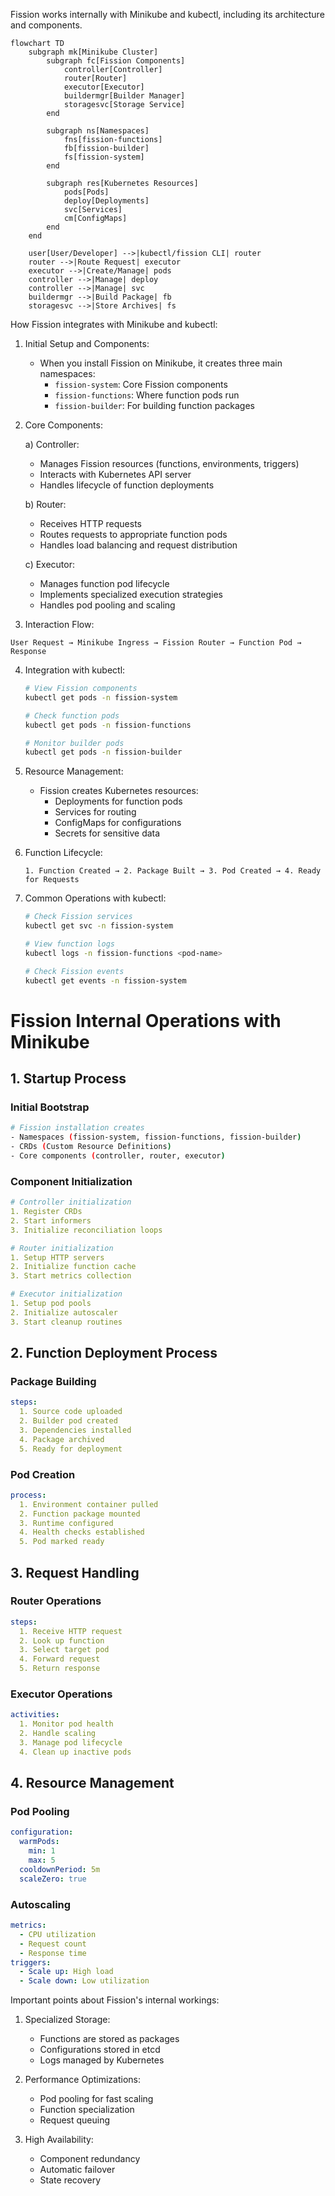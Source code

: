 Fission works internally with Minikube and kubectl, including its architecture and components.



```mermaid
flowchart TD
    subgraph mk[Minikube Cluster]
        subgraph fc[Fission Components]
            controller[Controller]
            router[Router]
            executor[Executor]
            buildermgr[Builder Manager]
            storagesvc[Storage Service]
        end

        subgraph ns[Namespaces]
            fns[fission-functions]
            fb[fission-builder]
            fs[fission-system]
        end

        subgraph res[Kubernetes Resources]
            pods[Pods]
            deploy[Deployments]
            svc[Services]
            cm[ConfigMaps]
        end
    end

    user[User/Developer] -->|kubectl/fission CLI| router
    router -->|Route Request| executor
    executor -->|Create/Manage| pods
    controller -->|Manage| deploy
    controller -->|Manage| svc
    buildermgr -->|Build Package| fb
    storagesvc -->|Store Archives| fs

```

How Fission integrates with Minikube and kubectl:

1. Initial Setup and Components:
   - When you install Fission on Minikube, it creates three main namespaces:
     - `fission-system`: Core Fission components
     - `fission-functions`: Where function pods run
     - `fission-builder`: For building function packages

2. Core Components:

   a) Controller:
   - Manages Fission resources (functions, environments, triggers)
   - Interacts with Kubernetes API server
   - Handles lifecycle of function deployments
   
   b) Router:
   - Receives HTTP requests
   - Routes requests to appropriate function pods
   - Handles load balancing and request distribution

   c) Executor:
   - Manages function pod lifecycle
   - Implements specialized execution strategies
   - Handles pod pooling and scaling

3. Interaction Flow:

```plaintext
User Request → Minikube Ingress → Fission Router → Function Pod → Response
```

4. Integration with kubectl:
   ```bash
   # View Fission components
   kubectl get pods -n fission-system
   
   # Check function pods
   kubectl get pods -n fission-functions
   
   # Monitor builder pods
   kubectl get pods -n fission-builder
   ```

5. Resource Management:
   - Fission creates Kubernetes resources:
     - Deployments for function pods
     - Services for routing
     - ConfigMaps for configurations
     - Secrets for sensitive data

6. Function Lifecycle:
   ```plaintext
   1. Function Created → 2. Package Built → 3. Pod Created → 4. Ready for Requests
   ```

7. Common Operations with kubectl:
   ```bash
   # Check Fission services
   kubectl get svc -n fission-system
   
   # View function logs
   kubectl logs -n fission-functions <pod-name>
   
   # Check Fission events
   kubectl get events -n fission-system
   ```



# Fission Internal Operations with Minikube

## 1. Startup Process

### Initial Bootstrap
```bash
# Fission installation creates
- Namespaces (fission-system, fission-functions, fission-builder)
- CRDs (Custom Resource Definitions)
- Core components (controller, router, executor)
```

### Component Initialization
```yaml
# Controller initialization
1. Register CRDs
2. Start informers
3. Initialize reconciliation loops

# Router initialization
1. Setup HTTP servers
2. Initialize function cache
3. Start metrics collection

# Executor initialization
1. Setup pod pools
2. Initialize autoscaler
3. Start cleanup routines
```

## 2. Function Deployment Process

### Package Building
```yaml
steps:
  1. Source code uploaded
  2. Builder pod created
  3. Dependencies installed
  4. Package archived
  5. Ready for deployment
```

### Pod Creation
```yaml
process:
  1. Environment container pulled
  2. Function package mounted
  3. Runtime configured
  4. Health checks established
  5. Pod marked ready
```

## 3. Request Handling

### Router Operations
```yaml
steps:
  1. Receive HTTP request
  2. Look up function
  3. Select target pod
  4. Forward request
  5. Return response
```

### Executor Operations
```yaml
activities:
  1. Monitor pod health
  2. Handle scaling
  3. Manage pod lifecycle
  4. Clean up inactive pods
```

## 4. Resource Management

### Pod Pooling
```yaml
configuration:
  warmPods: 
    min: 1
    max: 5
  cooldownPeriod: 5m
  scaleZero: true
```

### Autoscaling
```yaml
metrics:
  - CPU utilization
  - Request count
  - Response time
triggers:
  - Scale up: High load
  - Scale down: Low utilization
```


Important points about Fission's internal workings:

1. Specialized Storage:
   - Functions are stored as packages
   - Configurations stored in etcd
   - Logs managed by Kubernetes

2. Performance Optimizations:
   - Pod pooling for fast scaling
   - Function specialization
   - Request queuing

3. High Availability:
   - Component redundancy
   - Automatic failover
   - State recovery

